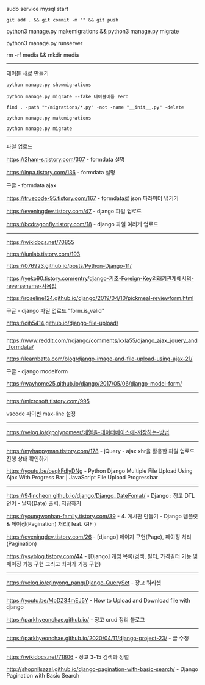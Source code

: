 sudo service mysql start

```
git add . && git commit -m "" && git push
```

python3 manage.py makemigrations && python3 manage.py migrate

python3 manage.py runserver

rm -rf media && mkdir media

---

테이블 새로 만들기

```
python manage.py showmigrations

python manage.py migrate --fake 테이블이름 zero

find . -path "*/migrations/*.py" -not -name "__init__.py" -delete

python manage.py makemigrations

python manage.py migrate
```

---

파일 업로드

https://2ham-s.tistory.com/307 - formdata 설명

https://inpa.tistory.com/136 - formdata 설명

구글 - formdata ajax

https://truecode-95.tistory.com/167 - formdata로 json 파라미터 넘기기

https://eveningdev.tistory.com/47 - django 파일 업로드

https://bcdragonfly.tistory.com/18 - django 파일 여러개 업로드

---

https://wikidocs.net/70855

https://junlab.tistory.com/193

https://076923.github.io/posts/Python-Django-11/

https://yeko90.tistory.com/entry/django-기초-Foreign-Key외래키관계에서의-reversename-사용법

https://roseline124.github.io/django/2019/04/10/pickmeal-reviewform.html

구글 - django 파일 업로드 "form.is_valid"

https://cjh5414.github.io/django-file-upload/

---

https://www.reddit.com/r/django/comments/kxla55/django_ajax_jquery_and_formdata/

https://learnbatta.com/blog/django-image-and-file-upload-using-ajax-21/

구글 - django modelform

https://wayhome25.github.io/django/2017/05/06/django-model-form/

---

https://microsoft.tistory.com/995

vscode 파이썬 max-line 설정

---

https://velog.io/@polynomeer/배열을-데이터베이스에-저장하는-방법

---

https://myhappyman.tistory.com/178 - jQuery - ajax xhr을 활용한 파일 업로드 진행 상태 확인하기

https://youtu.be/osqkFdIyDNg - Python Django Multiple File Upload Using Ajax With Progress Bar | JavaScript File Upload Progressbar

---

https://94incheon.github.io/django/Django_DateFomat/ - Django : 장고 DTL 언어 - 날짜(Date) 출력, 저장하기

https://youngwonhan-family.tistory.com/39 - 4. 게시판 만들기 - Django 템플릿 & 페이징(Pagination) 처리( feat. GIF )

https://eveningdev.tistory.com/26 - [django] 페이지 구현(Page), 페이징 처리(Pagination)

https://ysyblog.tistory.com/44 - [Django] 게임 목록(검색, 필터, 가격필터 기능 및 페이징 기능 구현 그리고 최저가 기능 구현)

---

https://velog.io/@inyong_pang/Django-QuerySet - 장고 쿼리셋

---

https://youtu.be/MpDZ34mEJ5Y - How to Upload and Download file with django

https://parkhyeonchae.github.io/ - 장고 crud 정리 블로그

---

https://parkhyeonchae.github.io/2020/04/11/django-project-23/ - 글 수정

---

https://wikidocs.net/71806 - 장고 3-15 검색과 정렬

http://shopnilsazal.github.io/django-pagination-with-basic-search/ - Django Pagination with Basic Search